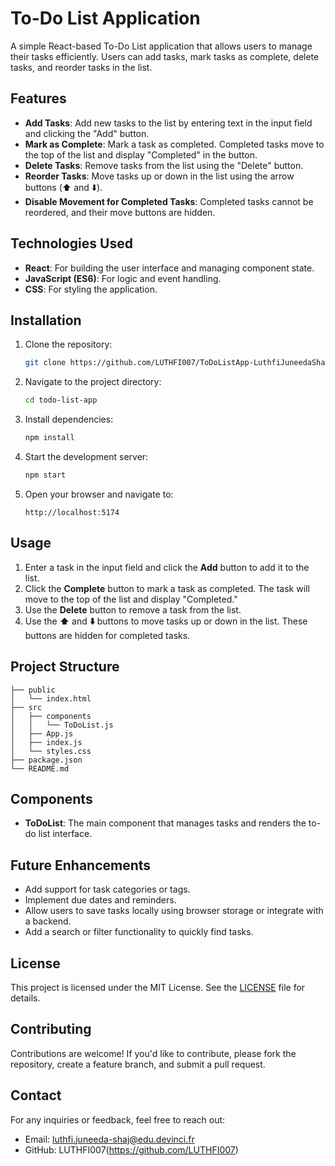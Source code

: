 # To-Do List Application

A simple React-based To-Do List application that allows users to manage their tasks efficiently. Users can add tasks, mark tasks as complete, delete tasks, and reorder tasks in the list.

## Features

- **Add Tasks**: Add new tasks to the list by entering text in the input field and clicking the "Add" button.
- **Mark as Complete**: Mark a task as completed. Completed tasks move to the top of the list and display "Completed" in the button.
- **Delete Tasks**: Remove tasks from the list using the "Delete" button.
- **Reorder Tasks**: Move tasks up or down in the list using the arrow buttons (⬆️ and ⬇️).
- **Disable Movement for Completed Tasks**: Completed tasks cannot be reordered, and their move buttons are hidden.

## Technologies Used

- **React**: For building the user interface and managing component state.
- **JavaScript (ES6)**: For logic and event handling.
- **CSS**: For styling the application.

## Installation

1. Clone the repository:

   ```bash
   git clone https://github.com/LUTHFI007/ToDoListApp-LuthfiJuneedaShaj-TD1.git
   ```

2. Navigate to the project directory:

   ```bash
   cd todo-list-app
   ```

3. Install dependencies:

   ```bash
   npm install
   ```

4. Start the development server:

   ```bash
   npm start
   ```

5. Open your browser and navigate to:

   ```
   http://localhost:5174
   ```

## Usage

1. Enter a task in the input field and click the **Add** button to add it to the list.
2. Click the **Complete** button to mark a task as completed. The task will move to the top of the list and display "Completed."
3. Use the **Delete** button to remove a task from the list.
4. Use the **⬆️** and **⬇️** buttons to move tasks up or down in the list. These buttons are hidden for completed tasks.

## Project Structure

```
├── public
│   └── index.html
├── src
│   ├── components
│   │   └── ToDoList.js
│   ├── App.js
│   ├── index.js
│   └── styles.css
├── package.json
└── README.md
```

## Components

- **ToDoList**: The main component that manages tasks and renders the to-do list interface.

## Future Enhancements

- Add support for task categories or tags.
- Implement due dates and reminders.
- Allow users to save tasks locally using browser storage or integrate with a backend.
- Add a search or filter functionality to quickly find tasks.

## License

This project is licensed under the MIT License. See the [LICENSE](LICENSE) file for details.

## Contributing

Contributions are welcome! If you'd like to contribute, please fork the repository, create a feature branch, and submit a pull request.

## Contact

For any inquiries or feedback, feel free to reach out:

- Email: luthfi.juneeda-shaj@edu.devinci.fr
- GitHub: LUTHFI007(https://github.com/LUTHFI007)
